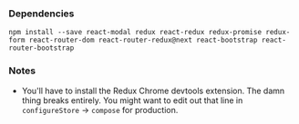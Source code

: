 ### Dependencies
```
npm install --save react-modal redux react-redux redux-promise redux-form react-router-dom react-router-redux@next react-bootstrap react-router-bootstrap
```

### Notes
- You'll have to install the Redux Chrome devtools extension. The damn thing breaks entirely. You might want to edit out that line in `configureStore` -> `compose` for production.